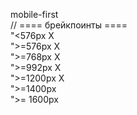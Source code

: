 mobile-first
<br>//
==== брейкпоинты ====
<br>
"<576px X<br>
">=576px Х<br>
">=768px Х<br>
">=992px X<br>
">=1200px Х<br>
">=1400px<br>
">= 1600px